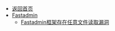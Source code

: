 - [返回首页](/)
- [Fastadmin](Fastadmin/)
  - [Fastadmin框架存在任意文件读取漏洞](Fastadmin/Fastadmin框架存在任意文件读取漏洞.md)
